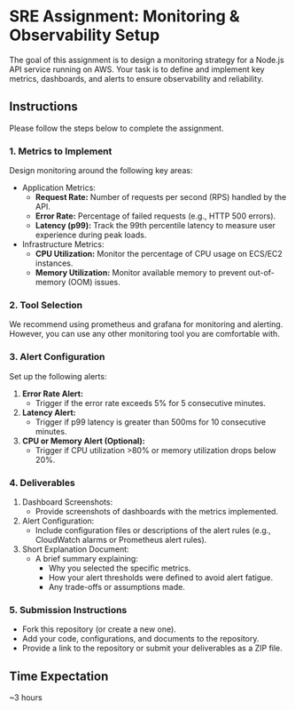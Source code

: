 # SRE Assignment: Monitoring & Observability Setup

The goal of this assignment is to design a monitoring strategy for a Node.js API service running on AWS. Your task is to define and implement key metrics, dashboards, and alerts to ensure observability and reliability.

## Instructions

Please follow the steps below to complete the assignment.
### 1. Metrics to Implement

Design monitoring around the following key areas:

* Application Metrics:
    * **Request Rate:** Number of requests per second (RPS) handled by the API.
    * **Error Rate:** Percentage of failed requests (e.g., HTTP 500 errors).
    * **Latency (p99):** Track the 99th percentile latency to measure user experience during peak loads.
* Infrastructure Metrics:
    * **CPU Utilization:** Monitor the percentage of CPU usage on ECS/EC2 instances.
    * **Memory Utilization:** Monitor available memory to prevent out-of-memory (OOM) issues.

### 2. Tool Selection

We recommend using prometheus and grafana for monitoring and alerting. However, you can use any other monitoring tool you are comfortable with.

### 3. Alert Configuration

Set up the following alerts:

1. **Error Rate Alert:**
    * Trigger if the error rate exceeds 5% for 5 consecutive minutes.
2. **Latency Alert:**
    * Trigger if p99 latency is greater than 500ms for 10 consecutive minutes.
3. **CPU or Memory Alert (Optional):**
    * Trigger if CPU utilization >80% or memory utilization drops below 20%.

### 4. Deliverables
1. Dashboard Screenshots:
    * Provide screenshots of dashboards with the metrics implemented.
2. Alert Configuration:
    * Include configuration files or descriptions of the alert rules (e.g., CloudWatch alarms or Prometheus alert rules).
3. Short Explanation Document:
    * A brief summary explaining:
        * Why you selected the specific metrics.
        * How your alert thresholds were defined to avoid alert fatigue.
        * Any trade-offs or assumptions made.

### 5. Submission Instructions

* Fork this repository (or create a new one).
* Add your code, configurations, and documents to the repository.
* Provide a link to the repository or submit your deliverables as a ZIP file.

## Time Expectation

~3 hours